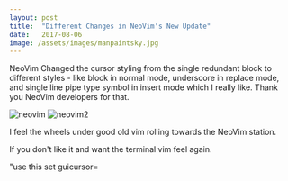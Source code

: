 ```yaml
---
layout: post
title:  "Different Changes in NeoVim's New Update"
date:   2017-08-06
image: /assets/images/manpaintsky.jpg
---
```


NeoVim Changed the cursor styling from the single redundant block to different styles - like block in normal mode, underscore in replace mode,
and single line pipe type symbol in insert mode which I really like. Thank you NeoVim developers for that.

![neovim](assets/images/screenshot1.jpg)
![neovim2](assets/images/screenshot2.jpg)

I feel the wheels under good old vim rolling towards the NeoVim station.

If you don't like it and want the terminal vim feel again.

"use this
set  guicursor=
